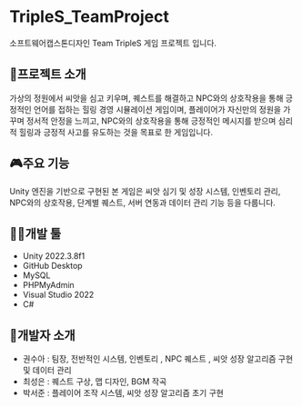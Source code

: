 # TripleS_TeamProject
소프트웨어캡스톤디자인 Team TripleS 게임 프로젝트 입니다. 

## 📖프로젝트 소개
가상의 정원에서 씨앗을 심고 키우며, 퀘스트를 해결하고 NPC와의 상호작용을 통해 긍정적인 언어를 접하는 힐링 경영 시뮬레이션 게임이며,
플레이어가 자신만의 정원을 가꾸며 정서적 안정을 느끼고, NPC와의 상호작용을 통해 긍정적인 메시지를 받으며 심리적 힐링과 긍정적 사고를 유도하는 것을 목표로 한 게임입니다.


## 🎮주요 기능
Unity 엔진을 기반으로 구현된 본 게임은 씨앗 심기 및 성장 시스템, 인벤토리 관리, NPC와의 상호작용, 단계별 퀘스트, 서버 연동과 데이터 관리 기능 등을 다룹니다.

## 👩‍💻개발 툴
* Unity 2022.3.8f1
* GitHub Desktop
* MySQL
* PHPMyAdmin
* Visual Studio 2022
* C#

## 👥개발자 소개
* 권수아 : 팀장, 전반적인 시스템, 인벤토리 , NPC 퀘스트 , 씨앗 성장 알고리즘 구현 및 데이터 관리
* 최성은 : 퀘스트 구상, 맵 디자인, BGM 작곡
* 박서준 : 플레이어 조작 시스템, 씨앗 성장 알고리즘 초기 구현




